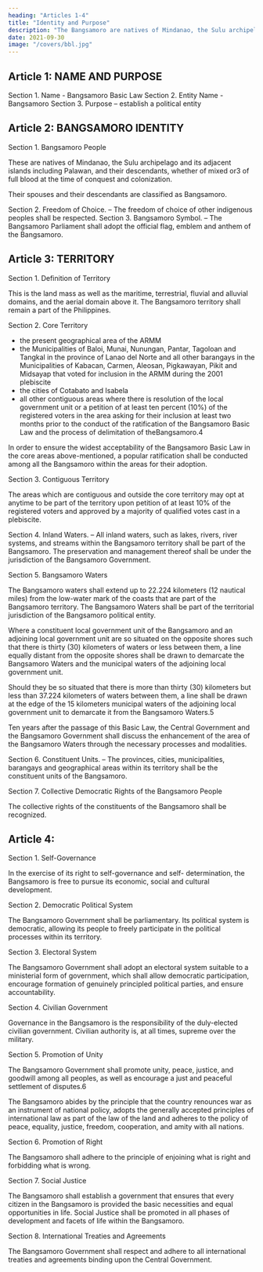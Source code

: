 ```yaml
---
heading: "Articles 1-4"
title: "Identity and Purpose"
description: "The Bangsamoro are natives of Mindanao, the Sulu archipelago and its adjacent islands including Palawan, and their descendants, whether of mixed or3 of full blood at the time of conquest and colonization."
date: 2021-09-30
image: "/covers/bbl.jpg"
---
```



<!-- Affirming the distinct historical identity and birthright of the Bangsamoro people to
their ancestral homeland and their right to self-determination – beginning with the
struggle for freedom of their forefathers in generations past and extending to the
present – to chart their political future through a democratic process that will secure
their identity and posterity, and allow for genuine and meaningful self-governance as
stipulated under the Comprehensive Agreement on the Bangsamoro (CAB);
With the blessings of the Almighty, do hereby ordain and promulgate this Bangsamoro
Basic Law, through the Congress of the Republic of the Philippines, as the basic law of
the Bangsamoro that establishes the asymmetrical political relationship with the
Central Government founded on the principles of subsidiarity and parity of esteem. -->


## Article 1: NAME AND PURPOSE

Section 1. Name - Bangsamoro Basic Law
Section 2. Entity Name - Bangsamoro
Section 3. Purpose – establish a political entity
<!-- provide for its basic structure of government in recognition of the justness and
legitimacy of the cause of the Bangsamoro people and their aspiration to chart their
political future through a democratic process that will secure their identity and
posterity and allow for meaningful self-governance. -->


## Article 2: BANGSAMORO IDENTITY

Section 1. Bangsamoro People

These are natives of Mindanao, the Sulu archipelago and its adjacent islands including Palawan, and their descendants, whether of mixed or3 of full blood at the time of conquest and colonization.

<!-- , shall have the right to identify themselves as Bangsamoro by ascription or self-ascription. --> Their spouses and their descendants are classified as Bangsamoro. 

Section 2. Freedom of Choice. – The freedom of choice of other indigenous peoples shall be respected.
Section 3. Bangsamoro Symbol. – The Bangsamoro Parliament shall adopt the official flag, emblem and anthem of the Bangsamoro.


## Article 3: TERRITORY

Section 1. Definition of Territory

This is the land mass as well as the maritime, terrestrial, fluvial and alluvial domains, and the aerial domain above it. The Bangsamoro territory shall remain a part of the Philippines.

Section 2. Core Territory

- the present geographical area of the ARMM
- the Municipalities of Baloi, Munai, Nunungan, Pantar, Tagoloan and Tangkal in the province of Lanao del Norte and all other barangays in the Municipalities of Kabacan, Carmen, Aleosan, Pigkawayan, Pikit and Midsayap that voted for inclusion in the ARMM during the 2001 plebiscite
- the cities of Cotabato and Isabela
- all other contiguous areas where there is resolution of the local government unit or a petition of at least ten percent (10%) of the registered voters in the area asking for their inclusion at least two months prior to the conduct of the ratification of the Bangsamoro Basic Law and the process of delimitation of theBangsamoro.4

In order to ensure the widest acceptability of the Bangsamoro Basic Law in the core areas above-mentioned, a popular ratification shall be conducted among all the Bangsamoro within the areas for their adoption.

Section 3. Contiguous Territory

The areas which are contiguous and outside the core territory may opt at anytime to be part of the territory upon petition of at least 10% of the registered voters and approved by a majority of qualified votes cast in a plebiscite.

Section 4. Inland Waters. – All inland waters, such as lakes, rivers, river systems, and streams within the Bangsamoro territory shall be part of the Bangsamoro. The preservation and management thereof shall be under the jurisdiction of the
Bangsamoro Government.

Section 5. Bangsamoro Waters

The Bangsamoro waters shall extend up to 22.224 kilometers (12 nautical miles) from the low-water mark of the coasts that are part of the Bangsamoro territory. The Bangsamoro Waters shall be part of the territorial jurisdiction of the Bangsamoro political entity.

Where a constituent local government unit of the Bangsamoro and an adjoining local government unit are so situated on the opposite shores such that there is thirty (30) kilometers of waters or less between them, a line equally distant from the opposite shores shall be drawn to demarcate the Bangsamoro Waters and the municipal waters of the adjoining local government unit.

Should they be so situated that there is more than thirty (30) kilometers but less than 37.224 kilometers of waters between them, a line shall be drawn at the edge of the 15 kilometers municipal waters of the adjoining local government unit to demarcate it from the Bangsamoro Waters.5

Ten years after the passage of this Basic Law, the Central Government and the Bangsamoro Government shall discuss the enhancement of the area of the Bangsamoro Waters through the necessary processes and modalities.

Section 6. Constituent Units. – The provinces, cities, municipalities, barangays and geographical areas within its territory shall be the constituent units of the Bangsamoro. 

Section 7. Collective Democratic Rights of the Bangsamoro People

The collective rights of the constituents of the Bangsamoro shall be recognized.


## Article 4: 

Section 1. Self-Governance

In the exercise of its right to self-governance and self- determination, the Bangsamoro is free to pursue its economic, social and cultural development.

Section 2. Democratic Political System

The Bangsamoro Government shall be parliamentary. Its political system is democratic, allowing its people to freely participate in the political processes within its territory.

Section 3. Electoral System

The Bangsamoro Government shall adopt an electoral system suitable to a ministerial form of government, which shall allow democratic participation, encourage formation of genuinely principled political parties, and ensure accountability.

Section 4. Civilian Government

Governance in the Bangsamoro is the responsibility of the duly-elected civilian government. Civilian authority is, at all times, supreme over the military. 

Section 5. Promotion of Unity

The Bangsamoro Government shall promote unity, peace, justice, and goodwill among all peoples, as well as encourage a just and peaceful settlement of disputes.6

The Bangsamoro abides by the principle that the country renounces war as an instrument of national policy, adopts the generally accepted principles of international law as part of the law of the land and adheres to the policy of peace, equality, justice, freedom, cooperation, and amity with all nations.

Section 6. Promotion of Right

The Bangsamoro shall adhere to the principle of enjoining what is right and forbidding what is wrong.

Section 7. Social Justice

The Bangsamoro shall establish a government that ensures that every citizen in the Bangsamoro is provided the basic necessities and equal opportunities in life. Social Justice shall be promoted in all phases of development and facets of life within the Bangsamoro.

Section 8. International Treaties and Agreements

The Bangsamoro Government shall respect and adhere to all international treaties and agreements binding upon the Central Government.